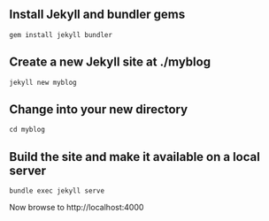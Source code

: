 



## Install Jekyll and bundler gems
```
gem install jekyll bundler
```
## Create a new Jekyll site at ./myblog
```
jekyll new myblog
```
## Change into your new directory
```
cd myblog
```
## Build the site and make it available on a local server
``` 
bundle exec jekyll serve
```
Now browse to http://localhost:4000